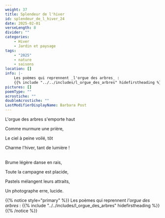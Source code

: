 ```yaml
---
weight: 37
title: Splendeur de l'hiver
id: splendeur_de_l_hiver_24
date: 2025-02-01
verseLength: 8
divider: ""
categories:
    - Hiver
    - Jardin et paysage
tags:
    - "2025"
    - nature
    - saisons
location: []
info: |-
    Les poèmes qui reprennent _l'orgue des arbres_ :
    {{% include "../../includes/l_orgue_des_arbres" hidefirstheading %}}
pictures: []
poemType: ""
acrostiche: ""
doubleAcrostiche: ""
LastModifierDisplayName: Barbara Post
---
```

L'orgue des arbres s'emporte haut

Comme murmure une prière,

Le ciel à peine voilé, tôt

Charme l'hiver, tant de lumière !

 \
Brume légère danse en rais,

Toute la campagne est placide,

Pastels mélangent leurs attraits,

Un photographe erre, lucide.

{{% notice style="primary" %}}
Les poèmes qui reprennent _l'orgue des arbres_ :
{{% include "../../includes/l_orgue_des_arbres" hidefirstheading %}}
{{% /notice %}}